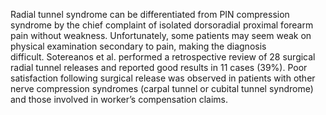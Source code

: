 Radial tunnel syndrome can be differentiated from PIN compression syndrome by the chief complaint of isolated dorsoradial proximal forearm pain without weakness. Unfortunately, some patients may seem weak on physical examination secondary to pain, making the diagnosis difficult. Sotereanos et al. performed a retrospective review of 28 surgical radial tunnel releases and reported good results in 11 cases (39%). Poor satisfaction following surgical release was observed in patients with other nerve compression syndromes (carpal tunnel or cubital tunnel syndrome) and those involved in worker’s compensation claims.